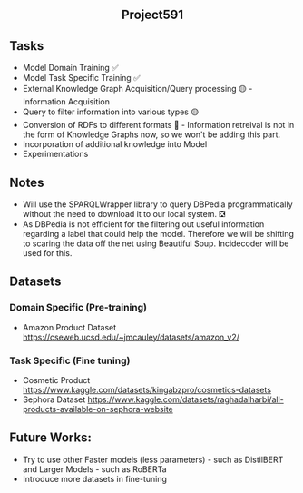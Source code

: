 <h2>
  <p align='center'>
    Project591
  </p>
</h2>

## Tasks
  * Model Domain Training :white_check_mark: 
  * Model Task Specific Training :white_check_mark:
  * External Knowledge Graph Acquisition/Query processing :yellow_circle: - Information Acquisition
  * Query to filter information into various types :yellow_circle:
  * Conversion of RDFs to different formats 🔴 - Information retreival is not in the form of Knowledge Graphs now, so we won't be adding this part.  
  * Incorporation of additional knowledge into Model
  * Experimentations

## Notes
  * Will use the SPARQLWrapper library to query DBPedia programmatically without the need to download it to our local system. ❎
  * As DBPedia is not efficient for the filtering out useful information regarding a label that could help the model. Therefore we will be shifting to scaring the data off the net using Beautiful Soup. Incidecoder will be used for this. 
      
## Datasets
### Domain Specific (Pre-training)
  * Amazon Product Dataset
        https://cseweb.ucsd.edu/~jmcauley/datasets/amazon_v2/
### Task Specific (Fine tuning) 
  * Cosmetic Product
        https://www.kaggle.com/datasets/kingabzpro/cosmetics-datasets
  * Sephora Dataset 
        https://www.kaggle.com/datasets/raghadalharbi/all-products-available-on-sephora-website
    
## Future Works:
* Try to use other Faster models (less parameters) - such as DistilBERT and Larger Models - such as RoBERTa
* Introduce more datasets in fine-tuning
